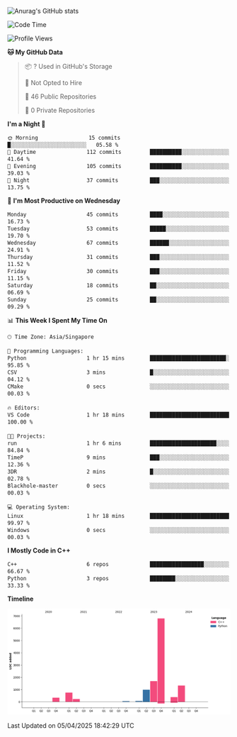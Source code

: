 ![Anurag's GitHub stats](https://github-readme-stats.vercel.app/api?username=OnePointFive99&show_icons=true&theme=transparent)

<!--START_SECTION:waka-->
![Code Time](http://img.shields.io/badge/Code%20Time-227%20hrs%2021%20mins-blue)

![Profile Views](http://img.shields.io/badge/Profile%20Views-0-blue)

**🐱 My GitHub Data** 

> 📦 ? Used in GitHub's Storage 
 > 
> 🚫 Not Opted to Hire
 > 
> 📜 46 Public Repositories 
 > 
> 🔑 0 Private Repositories 
 > 
**I'm a Night 🦉** 

```text
🌞 Morning                15 commits          █░░░░░░░░░░░░░░░░░░░░░░░░   05.58 % 
🌆 Daytime                112 commits         ██████████░░░░░░░░░░░░░░░   41.64 % 
🌃 Evening                105 commits         ██████████░░░░░░░░░░░░░░░   39.03 % 
🌙 Night                  37 commits          ███░░░░░░░░░░░░░░░░░░░░░░   13.75 % 
```
📅 **I'm Most Productive on Wednesday** 

```text
Monday                   45 commits          ████░░░░░░░░░░░░░░░░░░░░░   16.73 % 
Tuesday                  53 commits          █████░░░░░░░░░░░░░░░░░░░░   19.70 % 
Wednesday                67 commits          ██████░░░░░░░░░░░░░░░░░░░   24.91 % 
Thursday                 31 commits          ███░░░░░░░░░░░░░░░░░░░░░░   11.52 % 
Friday                   30 commits          ███░░░░░░░░░░░░░░░░░░░░░░   11.15 % 
Saturday                 18 commits          ██░░░░░░░░░░░░░░░░░░░░░░░   06.69 % 
Sunday                   25 commits          ██░░░░░░░░░░░░░░░░░░░░░░░   09.29 % 
```


📊 **This Week I Spent My Time On** 

```text
🕑︎ Time Zone: Asia/Singapore

💬 Programming Languages: 
Python                   1 hr 15 mins        ████████████████████████░   95.85 % 
CSV                      3 mins              █░░░░░░░░░░░░░░░░░░░░░░░░   04.12 % 
CMake                    0 secs              ░░░░░░░░░░░░░░░░░░░░░░░░░   00.03 % 

🔥 Editors: 
VS Code                  1 hr 18 mins        █████████████████████████   100.00 % 

🐱‍💻 Projects: 
run                      1 hr 6 mins         █████████████████████░░░░   84.84 % 
TimeP                    9 mins              ███░░░░░░░░░░░░░░░░░░░░░░   12.36 % 
3DR                      2 mins              █░░░░░░░░░░░░░░░░░░░░░░░░   02.78 % 
Blackhole-master         0 secs              ░░░░░░░░░░░░░░░░░░░░░░░░░   00.03 % 

💻 Operating System: 
Linux                    1 hr 18 mins        █████████████████████████   99.97 % 
Windows                  0 secs              ░░░░░░░░░░░░░░░░░░░░░░░░░   00.03 % 
```

**I Mostly Code in C++** 

```text
C++                      6 repos             █████████████████░░░░░░░░   66.67 % 
Python                   3 repos             ████████░░░░░░░░░░░░░░░░░   33.33 % 
```



**Timeline**

![Lines of Code chart](https://raw.githubusercontent.com/OnePointFive99/OnePointFive99/main/assets/bar_graph.png)


 Last Updated on 05/04/2025 18:42:29 UTC
<!--END_SECTION:waka-->

  

